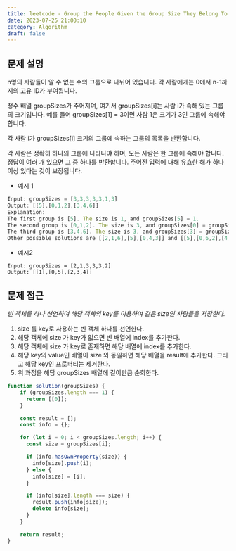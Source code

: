 ```yaml
---
title: leetcode - Group the People Given the Group Size They Belong To
date: 2023-07-25 21:00:10
category: Algorithm
draft: false
---
```


## 문제 설명

n명의 사람들이 알 수 없는 수의 그룹으로 나뉘어 있습니다. 각 사람에게는 0에서 n-1까지의 고유 ID가 부여됩니다.

정수 배열 groupSizes가 주어지며, 여기서 groupSizes[i]는 사람 i가 속해 있는 그룹의 크기입니다. 예를 들어 groupSizes[1] = 3이면 사람 1은 크기가 3인 그룹에 속해야 합니다.

각 사람 i가 groupSizes[i] 크기의 그룹에 속하는 그룹의 목록을 반환합니다.

각 사람은 정확히 하나의 그룹에 나타나야 하며, 모든 사람은 한 그룹에 속해야 합니다. 정답이 여러 개 있으면 그 중 하나를 반환합니다. 주어진 입력에 대해 유효한 해가 하나 이상 있다는 것이 보장됩니다.

- 예시 1

```javascript
Input: groupSizes = [3,3,3,3,3,1,3]
Output: [[5],[0,1,2],[3,4,6]]
Explanation: 
The first group is [5]. The size is 1, and groupSizes[5] = 1.
The second group is [0,1,2]. The size is 3, and groupSizes[0] = groupSizes[1] = groupSizes[2] = 3.
The third group is [3,4,6]. The size is 3, and groupSizes[3] = groupSizes[4] = groupSizes[6] = 3.
Other possible solutions are [[2,1,6],[5],[0,4,3]] and [[5],[0,6,2],[4,3,1]].
```



- 예시2

```
Input: groupSizes = [2,1,3,3,3,2]
Output: [[1],[0,5],[2,3,4]]
```



## 문제 접근

*빈 객체를 하나 선언하여 해당 객체의 key를 이용하여 같은 size인 사람들을 저장한다.*

1. size 를 key로 사용하는 빈 객체 하나를 선언한다. 
1. 해당 객체에 size 가 key가 없으면 빈 배열에 index를 추가한다.
1. 해당 객체에 size 가 key로 존재하면 해당 배열에 index를 추가한다. 
1. 해당 key의 value인 배열이 size 와 동일하면 해당 배열을 result에 추가한다. 그리고 해당 key인 프로퍼티는 제거한다. 
1. 위 과정을 해당 groupSizes 배열에 길이만큼 순회한다. 

```javascript
function solution(groupSizes) {
    if (groupSizes.length === 1) {
      return [[0]];
    }

    const result = [];
    const info = {};

    for (let i = 0; i < groupSizes.length; i++) {
      const size = groupSizes[i];

      if (info.hasOwnProperty(size)) {
        info[size].push(i);
      } else {
        info[size] = [i];
      }

      if (info[size].length === size) {
        result.push(info[size]);
        delete info[size];
      }
    }

    return result;
}
```
